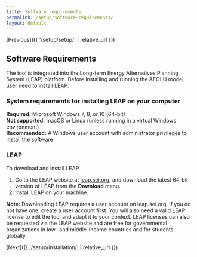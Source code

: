 ```yaml
---
title: Software requirements
permalink: /setup/software-requirements/
layout: default
---
```

[Previous]({{ '/setup/setup/' | relative_url }})
## Software Requirements

The tool is integrated into the Long-term Energy Alternatives Planning System (LEAP) platform. Before installing and running the AFOLU model, user need to  install LEAP.

### System requirements for installing LEAP on your computer 

**Required:** Microsoft Windows 7, 8, or 10 (64-bit)  
**Not supported:** macOS or Linux (unless running in a virtual Windows environment)  
**Recommended:** A Windows user account with administrator privileges to install the software 

### LEAP

To download and install LEAP

1. Go to the LEAP website at [leap.sei.org](https://leap.sei.org), and download the latest 64-bit version of LEAP from the **Download** menu.
2. Install LEAP on your machine.

**Note:** Downloading LEAP requires a user account on leap.sei.org. If you do not have one, create a user account first. You will also need a valid LEAP license to edit the tool and adapt it to your context. LEAP licenses can also be requested via the LEAP website and are free for governmental organizations in low- and middle-income countries and for students globally.

[Next]({{ '/setup/installation/' | relative_url }})
